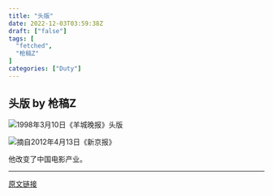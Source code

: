 ```yaml
---
title: "头版"
date: 2022-12-03T03:59:38Z
draft: ["false"]
tags: [
  "fetched",
  "枪稿Z"
]
categories: ["Duty"]
---
```

头版 by 枪稿Z
------
<div><p><img data-backh="327" data-backw="578" data-croporisrc="https://mmbiz.qpic.cn/mmbiz_png/lHR1HzickEJUtClHXaukjY9GIg7OW0nSlrmTbhEJvXNiaOrQCvYm0x02tpQ9AtFpdrZJqd2ERe8z88oBM5b5a2xg/0?wx_fmt=png" data-cropx1="0" data-cropx2="1052.2564102564102" data-cropy1="0" data-cropy2="602.5897435897435" data-galleryid="" data-ratio="0.5731939163498099" data-s="300,640" data-src="https://mmbiz.qpic.cn/mmbiz_jpg/lHR1HzickEJUtClHXaukjY9GIg7OW0nSlet0hGRAg4SicmV5U8QVDoV7jjJQmQYd95XZ6ylkqMz6C3AEcbicAeqEA/640?wx_fmt=jpeg" data-type="jpeg" data-w="1052" src="https://mmbiz.qpic.cn/mmbiz_jpg/lHR1HzickEJUtClHXaukjY9GIg7OW0nSlet0hGRAg4SicmV5U8QVDoV7jjJQmQYd95XZ6ylkqMz6C3AEcbicAeqEA/640?wx_fmt=jpeg"><span>1998年3月10日《羊城晚报》头版</span></p><p><img data-backh="1591" data-backw="578" data-croporisrc="https://mmbiz.qpic.cn/mmbiz_jpg/lHR1HzickEJUtClHXaukjY9GIg7OW0nSlzNMFZXwTALON9f5hSueVfaA31zK6iaqC1kuqZtUMA5FeyU0Lj3hRtMw/0?wx_fmt=jpeg" data-cropx1="0" data-cropx2="1023.9999999999997" data-cropy1="621.840830449827" data-cropy2="3440.498269896194" data-galleryid="" data-ratio="2.7529296875" data-s="300,640" data-src="https://mmbiz.qpic.cn/mmbiz_jpg/lHR1HzickEJUtClHXaukjY9GIg7OW0nSlVG4mpCEaKh196vmRTYwjibcOia8kD8o7q3XZokeylYYbWJ8mkmhjZZzQ/640?wx_fmt=jpeg" data-type="jpeg" data-w="1024" src="https://mmbiz.qpic.cn/mmbiz_jpg/lHR1HzickEJUtClHXaukjY9GIg7OW0nSlVG4mpCEaKh196vmRTYwjibcOia8kD8o7q3XZokeylYYbWJ8mkmhjZZzQ/640?wx_fmt=jpeg"><span>摘自2012年4月13日《新京报》<br></span></p><p><span>他改变了中国电影产业。</span></p><p><mp-style-type data-value="3"></mp-style-type></p></div>  
<hr>
<a href="https://mp.weixin.qq.com/s/UYFUAmEdOa0DFapI-_eXyA",target="_blank" rel="noopener noreferrer">原文链接</a>

